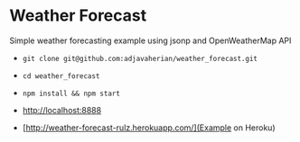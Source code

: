 # Weather Forecast

Simple weather forecasting example using jsonp and OpenWeatherMap API

* `git clone git@github.com:adjavaherian/weather_forecast.git`
* `cd weather_forecast`
* `npm install && npm start`

* [http://localhost:8888](http://localhost:8888)
* [http://weather-forecast-rulz.herokuapp.com/](Example on Heroku)
